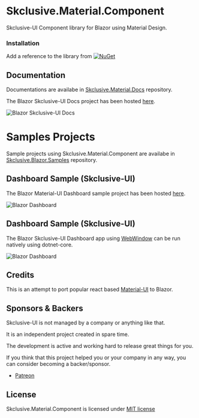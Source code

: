 Skclusive.Material.Component
=============================

Skclusive-UI Component library for Blazor using Material Design.

### Installation

Add a reference to the library from [![NuGet](https://img.shields.io/nuget/v/Skclusive.Material.Component.svg)](https://www.nuget.org/packages/Skclusive.Material.Component/)

## Documentation

Documentations are availabe in [Skclusive.Material.Docs](https://github.com/skclusive/Skclusive.Material.Docs) repository.

The Blazor Skclusive-UI Docs project has been hosted [here](https://skclusive.github.io/Skclusive.Material.Docs/).

![Blazor Skclusive-UI Docs](https://github.com/skclusive/Skclusive.Material.Docs/raw/master/images/hosted-docs.gif)

# Samples Projects

Sample projects using Skclusive.Material.Component are availabe in [Skclusive.Blazor.Samples](https://github.com/skclusive/Skclusive.Blazor.Samples) repository.

## Dashboard Sample (Skclusive-UI)

The Blazor Material-UI Dashboard sample project has been hosted [here](https://skclusive.github.io/Skclusive.Blazor.Samples/Dashboard/).

![Blazor Dashboard](https://github.com/skclusive/Skclusive.Blazor.Samples/raw/master/images/dashboard-web.gif)

## Dashboard Sample (Skclusive-UI)

The Blazor Skclusive-UI Dashboard app using [WebWindow](https://github.com/SteveSandersonMS/WebWindow) can be run natively using dotnet-core.

![Blazor Dashboard](https://github.com/skclusive/Skclusive.Blazor.Samples/raw/master/images/dashboard-webwindow.gif)

## Credits

This is an attempt to port popular react based [Material-UI](https://github.com/mui-org/material-ui) to Blazor.

## Sponsors & Backers

Skclusive-UI is not managed by a company or anything like that.

It is an independent project created in spare time.

The development is active and working hard to release great things for you.

If you think that this project helped you or your company in any way, you can consider becoming a backer/sponsor.

- [Patreon](https://www.patreon.com/skclusive)

## License

Skclusive.Material.Component is licensed under [MIT license](http://www.opensource.org/licenses/mit-license.php)
